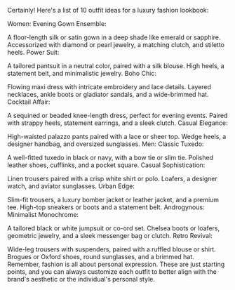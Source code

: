 Certainly! Here's a list of 10 outfit ideas for a luxury fashion lookbook:

Women:
Evening Gown Ensemble:

A floor-length silk or satin gown in a deep shade like emerald or sapphire.
Accessorized with diamond or pearl jewelry, a matching clutch, and stiletto heels.
Power Suit:

A tailored pantsuit in a neutral color, paired with a silk blouse.
High heels, a statement belt, and minimalistic jewelry.
Boho Chic:

Flowing maxi dress with intricate embroidery and lace details.
Layered necklaces, ankle boots or gladiator sandals, and a wide-brimmed hat.
Cocktail Affair:

A sequined or beaded knee-length dress, perfect for evening events.
Paired with strappy heels, statement earrings, and a sleek clutch.
Casual Elegance:

High-waisted palazzo pants paired with a lace or sheer top.
Wedge heels, a designer handbag, and oversized sunglasses.
Men:
Classic Tuxedo:

A well-fitted tuxedo in black or navy, with a bow tie or slim tie.
Polished leather shoes, cufflinks, and a pocket square.
Casual Sophistication:

Linen trousers paired with a crisp white shirt or polo.
Loafers, a designer watch, and aviator sunglasses.
Urban Edge:

Slim-fit trousers, a luxury bomber jacket or leather jacket, and a premium tee.
High-top sneakers or boots and a statement belt.
Androgynous:
Minimalist Monochrome:

A tailored black or white jumpsuit or co-ord set.
Chelsea boots or loafers, geometric jewelry, and a sleek messenger bag or clutch.
Retro Revival:

Wide-leg trousers with suspenders, paired with a ruffled blouse or shirt.
Brogues or Oxford shoes, round sunglasses, and a brimmed hat.
Remember, fashion is all about personal expression. These are just starting points, and you can always customize each outfit to better align with the brand's aesthetic or the individual's personal style.